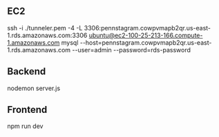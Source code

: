 ## EC2
ssh -i ./tunneler.pem -4 -L 3306:pennstagram.cowpvmapb2qr.us-east-1.rds.amazonaws.com:3306 ubuntu@ec2-100-25-213-166.compute-1.amazonaws.com
mysql --host=pennstagram.cowpvmapb2qr.us-east-1.rds.amazonaws.com --user=admin --password=rds-password

## Backend
nodemon server.js

## Frontend
npm run dev